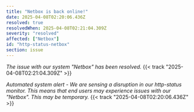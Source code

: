 ```yaml
---
title: "Netbox is back online!"
date: 2025-04-08T02:20:06.436Z
resolved: true
resolvedWhen: 2025-04-08T02:21:04.309Z
severity: "resolved"
affected: ["Netbox"]
id: "http-status-netbox"
section: issue
---
```


*The issue with our system "Netbox" has been resolved.* {{< track "2025-04-08T02:21:04.309Z" >}}

**Automated system alert* - We are sensing a disruption in our http-status monitor. This means that end users may experience issues with our "Netbox". This may be temporary.* {{< track "2025-04-08T02:20:06.436Z" >}}

